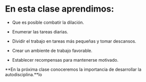 # En esta clase aprendimos:

- Que es posible combatir la dilación.
    
- Enumerar las tareas diarias.
    
- Dividir el trabajo en tareas más pequeñas y tomar descansos.
    
- Crear un ambiente de trabajo favorable.
    
- Establecer recompensas para mantenerse motivado.
    

**En la próxima clase conoceremos la importancia de desarrollar la autodisciplina.**lo